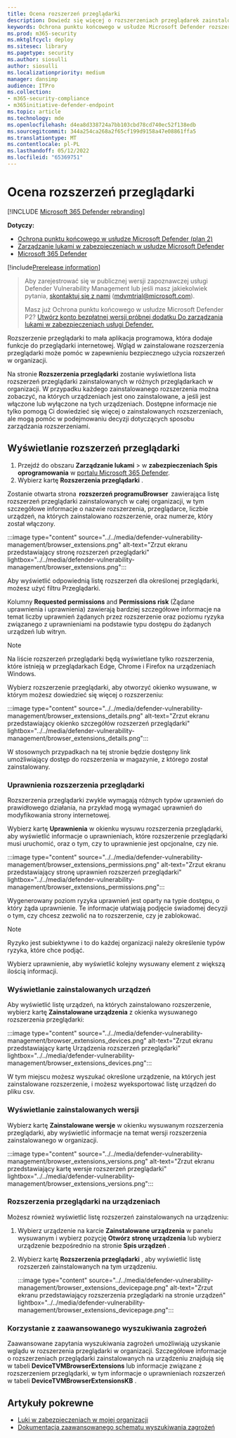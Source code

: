 ```yaml
---
title: Ocena rozszerzeń przeglądarki
description: Dowiedz się więcej o rozszerzeniach przeglądarek zainstalowanych w środowisku
keywords: Ochrona punktu końcowego w usłudze Microsoft Defender rozszerzenia przeglądarki, mdvm, & zarządzanie lukami w zabezpieczeniach zagrożeń
ms.prod: m365-security
ms.mktglfcycl: deploy
ms.sitesec: library
ms.pagetype: security
ms.author: siosulli
author: siosulli
ms.localizationpriority: medium
manager: dansimp
audience: ITPro
ms.collection:
- m365-security-compliance
- m365initiative-defender-endpoint
ms.topic: article
ms.technology: mde
ms.openlocfilehash: d4ea8d338724a7bb103cbd78cd740ec52f138edb
ms.sourcegitcommit: 344a254ca268a2f65cf199d9158a47e08861ffa5
ms.translationtype: MT
ms.contentlocale: pl-PL
ms.lasthandoff: 05/12/2022
ms.locfileid: "65369751"
---
```

# <a name="browser-extensions-assessment"></a>Ocena rozszerzeń przeglądarki

[!INCLUDE [Microsoft 365 Defender rebranding](../../includes/microsoft-defender.md)]

**Dotyczy:**

- [Ochrona punktu końcowego w usłudze Microsoft Defender (plan 2)](https://go.microsoft.com/fwlink/?linkid=2154037) 
- [Zarządzanie lukami w zabezpieczeniach w usłudze Microsoft Defender](index.yml)
- [Microsoft 365 Defender](https://go.microsoft.com/fwlink/?linkid=2118804)

[!include[Prerelease information](../../includes/prerelease.md)]

> Aby zarejestrować się w publicznej wersji zapoznawczej usługi Defender Vulnerability Management lub jeśli masz jakiekolwiek pytania, [skontaktuj się z nami](mailto:mdvmtrial@microsoft.com) (mdvmtrial@microsoft.com).
>
> Masz już Ochrona punktu końcowego w usłudze Microsoft Defender P2? [Utwórz konto bezpłatnej wersji próbnej dodatku Do zarządzania lukami w zabezpieczeniach usługi Defender.](https://signup.microsoft.com/get-started/signup?products=5908ecaa-b8a7-4a04-b6c0-d44fd934b6f2)

Rozszerzenie przeglądarki to mała aplikacja programowa, która dodaje funkcje do przeglądarki internetowej. Wgląd w zainstalowane rozszerzenia przeglądarki może pomóc w zapewnieniu bezpiecznego użycia rozszerzeń w organizacji.

Na stronie **Rozszerzenia przeglądarki** zostanie wyświetlona lista rozszerzeń przeglądarki zainstalowanych w różnych przeglądarkach w organizacji. W przypadku każdego zainstalowanego rozszerzenia można zobaczyć, na których urządzeniach jest ono zainstalowane, a jeśli jest włączone lub wyłączone na tych urządzeniach. Dostępne informacje nie tylko pomogą Ci dowiedzieć się więcej o zainstalowanych rozszerzeniach, ale mogą pomóc w podejmowaniu decyzji dotyczących sposobu zarządzania rozszerzeniami.

## <a name="view-your-browser-extensions"></a>Wyświetlanie rozszerzeń przeglądarki

1. Przejdź do obszaru **Zarządzanie lukami** >  w **zabezpieczeniach Spis oprogramowania** w [portalu Microsoft 365 Defender](https://security.microsoft.com).
2. Wybierz kartę **Rozszerzenia przeglądarki** .

Zostanie otwarta strona  **rozszerzeń programuBrowser**  zawierająca listę rozszerzeń przeglądarki zainstalowanych w całej organizacji, w tym szczegółowe informacje o nazwie rozszerzenia, przeglądarce, liczbie urządzeń, na których zainstalowano rozszerzenie, oraz numerze, który został włączony.

   :::image type="content" source="../../media/defender-vulnerability-management/browser_extensions.png" alt-text="Zrzut ekranu przedstawiający stronę rozszerzeń przeglądarki" lightbox="../../media/defender-vulnerability-management/browser_extensions.png":::

Aby wyświetlić odpowiednią listę rozszerzeń dla określonej przeglądarki, możesz użyć filtru Przeglądarki.  

Kolumny **Requested permissions** and **Permissions risk** (Żądane uprawnienia i uprawnienia) zawierają bardziej szczegółowe informacje na temat liczby uprawnień żądanych przez rozszerzenie oraz poziomu ryzyka związanego z uprawnieniami na podstawie typu dostępu do żądanych urządzeń lub witryn.  

> [!Note]
> Na liście rozszerzeń przeglądarki będą wyświetlane tylko rozszerzenia, które istnieją w przeglądarkach Edge, Chrome i Firefox na urządzeniach Windows.

Wybierz rozszerzenie przeglądarki, aby otworzyć okienko wysuwane, w którym możesz dowiedzieć się więcej o rozszerzeniu:

   :::image type="content" source="../../media/defender-vulnerability-management/browser_extensions_details.png" alt-text="Zrzut ekranu przedstawiający okienko szczegółów rozszerzeń przeglądarki" lightbox="../../media/defender-vulnerability-management/browser_extensions_details.png":::

W stosownych przypadkach na tej stronie będzie dostępny link umożliwiający dostęp do rozszerzenia w magazynie, z którego został zainstalowany.

### <a name="browser-extension-permissions"></a>Uprawnienia rozszerzenia przeglądarki

Rozszerzenia przeglądarki zwykle wymagają różnych typów uprawnień do prawidłowego działania, na przykład mogą wymagać uprawnień do modyfikowania strony internetowej.

Wybierz kartę **Uprawnienia** w okienku wysuwu rozszerzenia przeglądarki, aby wyświetlić informacje o uprawnieniach, które rozszerzenie przeglądarki musi uruchomić, oraz o tym, czy to uprawnienie jest opcjonalne, czy nie.  

   :::image type="content" source="../../media/defender-vulnerability-management/browser_extensions_permissions.png" alt-text="Zrzut ekranu przedstawiający stronę uprawnień rozszerzeń przeglądarki" lightbox="../../media/defender-vulnerability-management/browser_extensions_permissions.png":::

Wygenerowany poziom ryzyka uprawnień jest oparty na typie dostępu, o który żąda uprawnienie. Te informacje ułatwiają podjęcie świadomej decyzji o tym, czy chcesz zezwolić na to rozszerzenie, czy je zablokować.

> [!Note]
>Ryzyko jest subiektywne i to do każdej organizacji należy określenie typów ryzyka, które chce podjąć.

Wybierz uprawnienie, aby wyświetlić kolejny wysuwany element z większą ilością informacji.

### <a name="view-installed-devices"></a>Wyświetlanie zainstalowanych urządzeń  

Aby wyświetlić listę urządzeń, na których zainstalowano rozszerzenie, wybierz kartę **Zainstalowane urządzenia** z okienka wysuwanego rozszerzenia przeglądarki:

   :::image type="content" source="../../media/defender-vulnerability-management/browser_extensions_devices.png" alt-text="Zrzut ekranu przedstawiający kartę Urządzenia rozszerzeń przeglądarki" lightbox="../../media/defender-vulnerability-management/browser_extensions_devices.png":::

W tym miejscu możesz wyszukać określone urządzenie, na których jest zainstalowane rozszerzenie, i możesz wyeksportować listę urządzeń do pliku csv.

### <a name="view-installed-versions"></a>Wyświetlanie zainstalowanych wersji

Wybierz kartę **Zainstalowane wersje** w okienku wysuwanym rozszerzenia przeglądarki, aby wyświetlić informacje na temat wersji rozszerzenia zainstalowanego w organizacji.

  :::image type="content" source="../../media/defender-vulnerability-management/browser_extensions_versions.png" alt-text="Zrzut ekranu przedstawiający kartę wersje rozszerzeń przeglądarki" lightbox="../../media/defender-vulnerability-management/browser_extensions_versions.png":::

### <a name="browser-extensions-on-devices"></a>Rozszerzenia przeglądarki na urządzeniach

Możesz również wyświetlić listę rozszerzeń zainstalowanych na urządzeniu:

1. Wybierz urządzenie na karcie **Zainstalowane urządzenia** w panelu wysuwanym i wybierz pozycję **Otwórz stronę urządzenia** lub wybierz urządzenie bezpośrednio na stronie **Spis urządzeń** .
2. Wybierz kartę **Rozszerzenia przeglądarki** , aby wyświetlić listę rozszerzeń zainstalowanych na tym urządzeniu.

   :::image type="content" source="../../media/defender-vulnerability-management/browser_extensions_devicepage.png" alt-text="Zrzut ekranu przedstawiający rozszerzenia przeglądarki na stronie urządzeń" lightbox="../../media/defender-vulnerability-management/browser_extensions_devicepage.png":::

### <a name="use-advanced-hunting"></a>Korzystanie z zaawansowanego wyszukiwania zagrożeń

Zaawansowane zapytania wyszukiwania zagrożeń umożliwiają uzyskanie wglądu w rozszerzenia przeglądarki w organizacji. Szczegółowe informacje o rozszerzeniach przeglądarki zainstalowanych na urządzeniu znajdują się w tabeli **DeviceTVMBrowserExtensions** lub informacje związane z rozszerzeniem przeglądarki, w tym informacje o uprawnieniach rozszerzeń w tabeli **DeviceTVMBrowserExtensionsKB** .

## <a name="related-articles"></a>Artykuły pokrewne

- [Luki w zabezpieczeniach w mojej organizacji](tvm-weaknesses.md)
- [Dokumentacja zaawansowanego schematu wyszukiwania zagrożeń](../defender-endpoint/advanced-hunting-schema-reference.md)

